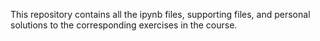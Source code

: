 This repository contains all the ipynb files, supporting files, and personal solutions to the corresponding exercises in the course.